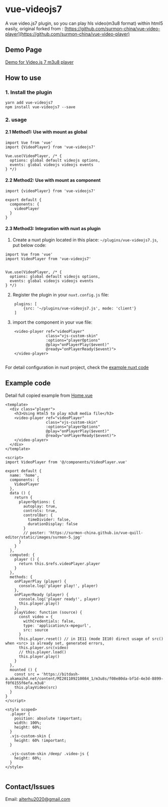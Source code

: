 # vue-videojs7

A vue video.js7 plugin, so you can play hls video(m3u8 format) within html5 easily, original forked from : 
[https://github.com/surmon-china/vue-video-player](https://github.com/surmon-china/vue-video-player)

## Demo Page 

[Demo for Video.js 7 m3u8 player](https://code.seniortesting.club/vue-videojs7/)

## How to use 

### 1. Install the plugin
```
yarn add vue-videojs7
npm install vue-videojs7 --save
```
### 2. usage

#### 2.1 Method1: Use with mount as global
```
import Vue from 'vue'
import {VideoPlayer} from 'vue-videojs7'

Vue.use(VideoPlayer, /* {
  options: global default videojs options,
  events: global videojs videojs events
} */)
```

#### 2.2 Method2: Use with mount as component 

```
import {videoPlayer} from 'vue-videojs7'

export default {
  components: {
    videoPlayer
  }
}

```

#### 2.3 Method3: Integration with nuxt as plugin

1. Create a nuxt plugin located in this place: `~/plugins/vue-videojs7.js`, put below code:

```vue
import Vue from 'vue'
import VideoPlayer from 'vue-videojs7'


Vue.use(VideoPlayer, /* {
  options: global default videojs options,
  events: global videojs videojs events
} */)

```
2. Register the plugin in your `nuxt.config.js` file:

```vue
    plugins: [
        {src: '~/plugins/vue-videojs7.js', mode: 'client'}
    ]
```
3. import the component in your vue file:

```vue
    <video-player ref="videoPlayer"
                  class="vjs-custom-skin"
                  :options="playerOptions"
                  @play="onPlayerPlay($event)"
                  @ready="onPlayerReady($event)">
    </video-player>
 
```

For detail configuration in nuxt project, check the [example nuxt code](https://github.com/alterhu2020/vue-videojs7/tree/master/examples/nuxt/)

## Example code

Detail full copied example from [Home.vue](https://github.com/alterhu2020/vue-videojs7/blob/master/src/views/Home.vue)

```
<template>
  <div class="player">
    <h3>Using Html5 to play m3u8 media file</h3>
    <video-player ref="videoPlayer"
                  class="vjs-custom-skin"
                  :options="playerOptions"
                  @play="onPlayerPlay($event)"
                  @ready="onPlayerReady($event)">
    </video-player>
  </div>
</template>

<script>
import VideoPlayer from '@/components/VideoPlayer.vue'

export default {
  name: 'home',
  components: {
    VideoPlayer
  },
  data () {
    return {
      playerOptions: {
        autoplay: true,
        controls: true,
        controlBar: {
          timeDivider: false,
          durationDisplay: false
        }
        // poster: 'https://surmon-china.github.io/vue-quill-editor/static/images/surmon-5.jpg'
      }
    }
  },
  computed: {
    player () {
      return this.$refs.videoPlayer.player
    }
  },
  methods: {
    onPlayerPlay (player) {
      console.log('player play!', player)
    },
    onPlayerReady (player) {
      console.log('player ready!', player)
      this.player.play()
    },
    playVideo: function (source) {
      const video = {
        withCredentials: false,
        type: 'application/x-mpegurl',
        src: source
      }
      this.player.reset() // in IE11 (mode IE10) direct usage of src() when <src> is already set, generated errors,
      this.player.src(video)
      // this.player.load()
      this.player.play()
    }
  },
  mounted () {
    const src = 'https://bitdash-a.akamaihd.net/content/MI201109210084_1/m3u8s/f08e80da-bf1d-4e3d-8899-f0f6155f6efa.m3u8'
    this.playVideo(src)
  }
}
</script>

<style scoped>
  .player {
    position: absolute !important;
    width: 100%;
    height: 60%;
  }
  .vjs-custom-skin {
    height: 60% !important;
  }

  .vjs-custom-skin /deep/ .video-js {
    height: 60%;
  }
</style>


```

## Contact/Issues

Email: alterhu2020@gmail.com

